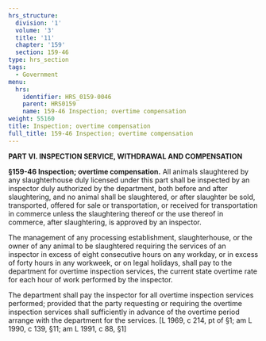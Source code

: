 ```yaml
---
hrs_structure:
  division: '1'
  volume: '3'
  title: '11'
  chapter: '159'
  section: 159-46
type: hrs_section
tags:
  - Government
menu:
  hrs:
    identifier: HRS_0159-0046
    parent: HRS0159
    name: 159-46 Inspection; overtime compensation
weight: 55160
title: Inspection; overtime compensation
full_title: 159-46 Inspection; overtime compensation
---
```

**PART VI. INSPECTION SERVICE, WITHDRAWAL AND COMPENSATION**

**§159-46 Inspection; overtime compensation.** All animals slaughtered by any slaughterhouse duly licensed under this part shall be inspected by an inspector duly authorized by the department, both before and after slaughtering, and no animal shall be slaughtered, or after slaughter be sold, transported, offered for sale or transportation, or received for transportation in commerce unless the slaughtering thereof or the use thereof in commerce, after slaughtering, is approved by an inspector.

The management of any processing establishment, slaughterhouse, or the owner of any animal to be slaughtered requiring the services of an inspector in excess of eight consecutive hours on any workday, or in excess of forty hours in any workweek, or on legal holidays, shall pay to the department for overtime inspection services, the current state overtime rate for each hour of work performed by the inspector.

The department shall pay the inspector for all overtime inspection services performed; provided that the party requesting or requiring the overtime inspection services shall sufficiently in advance of the overtime period arrange with the department for the services. [L 1969, c 214, pt of §1; am L 1990, c 139, §11; am L 1991, c 88, §1]